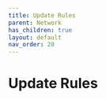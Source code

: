 ```yaml
---
title: Update Rules
parent: Network
has_children: true
layout: default
nav_order: 20
---
```


# Update Rules